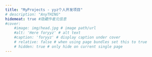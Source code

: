 ```yaml
---
title: "MyProjects - yyz个人开发项目"
# description: "AnyTHING"
hidemeat: true #隐藏作者元信息
#cover:
    #image: img/head.jpg # image path/url
    #alt: 'Here foryyz' # alt text
    #caption: 'foryyz' # display caption under cover
    # relative: false # when using page bundles set this to true
    # hidden: true # only hide on current single page
---
```



